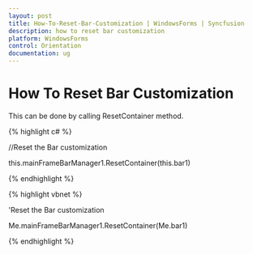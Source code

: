 ```yaml
---
layout: post
title: How-To-Reset-Bar-Customization | WindowsForms | Syncfusion
description: how to reset bar customization
platform: WindowsForms
control: Orientation
documentation: ug
---
```


# How To Reset Bar Customization

This can be done by calling ResetContainer method.

{% highlight c# %}

//Reset the Bar customization

this.mainFrameBarManager1.ResetContainer(this.bar1)

{% endhighlight %}

{% highlight vbnet %}

'Reset the Bar customization

Me.mainFrameBarManager1.ResetContainer(Me.bar1)

{% endhighlight %}

